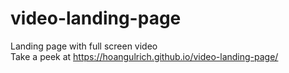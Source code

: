 # video-landing-page
Landing page with full screen video <br />
Take a peek at https://hoangulrich.github.io/video-landing-page/
